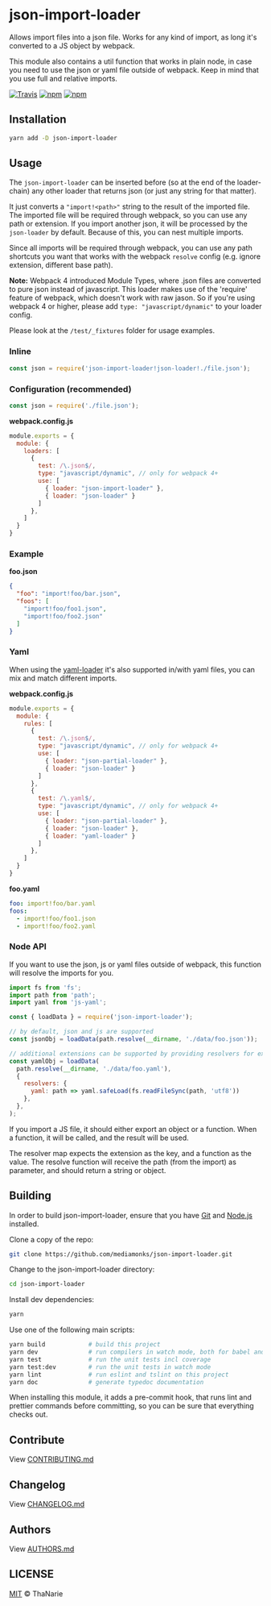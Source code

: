 # json-import-loader

Allows import files into a json file. Works for any kind of import, as long it's converted to a JS
object by webpack.

This module also contains a util function that works in plain node, in case you need to use the json
or yaml file outside of webpack. Keep in mind that you use full and relative imports. 

[![Travis](https://img.shields.io/travis/mediamonks/json-import-loader.svg?maxAge=2592000)](https://travis-ci.org/mediamonks/json-import-loader)
[![npm](https://img.shields.io/npm/v/json-import-loader.svg?maxAge=2592000)](https://www.npmjs.com/package/json-import-loader)
[![npm](https://img.shields.io/npm/dm/json-import-loader.svg?maxAge=2592000)](https://www.npmjs.com/package/json-import-loader)

## Installation

```sh
yarn add -D json-import-loader
```


## Usage

The `json-import-loader` can be inserted before (so at the end of the loader-chain) any other loader
that returns json (or just any string for that matter).

It just converts a `"import!<path>"` string to the result of the imported file. The imported file
will be required through webpack, so you can use any path or extension. If you import another json,
it will be processed by the `json-loader` by default. Because of this, you can nest multiple
imports.

Since all imports will be required through webpack, you can use any path shortcuts you want that
works with the webpack `resolve` config (e.g. ignore extension, different base path).

**Note:** Webpack 4 introduced Module Types, where .json files are converted to pure json instead of
javascript. This loader makes use of the 'require' feature of webpack, which doesn't work with raw
jason. So if you're using webpack 4 or higher, please add `type: "javascript/dynamic"` to your
loader config.

Please look at the `/test/_fixtures` folder for usage examples.

### Inline
```js
const json = require('json-import-loader!json-loader!./file.json');
```

### Configuration (recommended)

```js
const json = require('./file.json');
```

**webpack.config.js**
```js
module.exports = {
  module: {
    loaders: [
      {
        test: /\.json$/,
        type: "javascript/dynamic", // only for webpack 4+
        use: [
          { loader: "json-import-loader" },
          { loader: "json-loader" }
        ]
      },
    ]
  }
}
```

### Example

**foo.json**
```json
{
  "foo": "import!foo/bar.json",
  "foos": [
    "import!foo/foo1.json",
    "import!foo/foo2.json"
  ]
}
```

### Yaml

When using the [yaml-loader](https://github.com/okonet/yaml-loader) it's also supported in/with
yaml files, you can mix and match different imports.

**webpack.config.js**

```js
module.exports = {
  module: {
    rules: [
      {
        test: /\.json$/,
        type: "javascript/dynamic", // only for webpack 4+
        use: [
          { loader: "json-partial-loader" },
          { loader: "json-loader" }
        ]
      },
      {
        test: /\.yaml$/,
        type: "javascript/dynamic", // only for webpack 4+
        use: [
          { loader: "json-partial-loader" },
          { loader: "json-loader" },
          { loader: "yaml-loader" }
        ]
      },
    ]
  }
}
```

**foo.yaml**
```yaml
foo: import!foo/bar.yaml
foos:
  - import!foo/foo1.json
  - import!foo/foo2.yaml
```

### Node API

If you want to use the json, js or yaml files outside of webpack, this function will resolve the
imports for you.

```js
import fs from 'fs';
import path from 'path';
import yaml from 'js-yaml';

const { loadData } = require('json-import-loader');

// by default, json and js are supported
const jsonObj = loadData(path.resolve(__dirname, './data/foo.json'));

// additional extensions can be supported by providing resolvers for extensions
const yamlObj = loadData(
  path.resolve(__dirname, './data/foo.yaml'),
  {
    resolvers: {
      yaml: path => yaml.safeLoad(fs.readFileSync(path, 'utf8'))
    },
  },
);
```

If you import a JS file, it should either export an object or a function. When a function, it will
be called, and the result will be used.

The resolver map expects the extension as the key, and a function as the value. The resolve function
will receive the path (from the import) as parameter, and should return a string or object.

## Building

In order to build json-import-loader, ensure that you have [Git](http://git-scm.com/downloads)
and [Node.js](http://nodejs.org/) installed.

Clone a copy of the repo:
```sh
git clone https://github.com/mediamonks/json-import-loader.git
```

Change to the json-import-loader directory:
```sh
cd json-import-loader
```

Install dev dependencies:
```sh
yarn
```

Use one of the following main scripts:
```sh
yarn build            # build this project
yarn dev              # run compilers in watch mode, both for babel and typescript
yarn test             # run the unit tests incl coverage
yarn test:dev         # run the unit tests in watch mode
yarn lint             # run eslint and tslint on this project
yarn doc              # generate typedoc documentation
```

When installing this module, it adds a pre-commit hook, that runs lint and prettier commands
before committing, so you can be sure that everything checks out.


## Contribute

View [CONTRIBUTING.md](./CONTRIBUTING.md)


## Changelog

View [CHANGELOG.md](./CHANGELOG.md)


## Authors

View [AUTHORS.md](./AUTHORS.md)


## LICENSE

[MIT](./LICENSE) © ThaNarie


